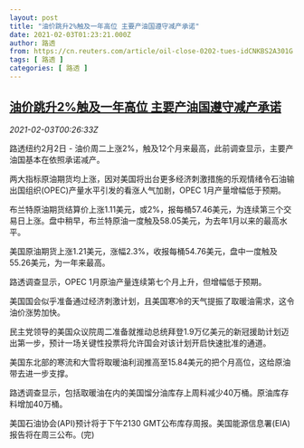 ```yaml
---
layout: post
title: "油价跳升2%触及一年高位 主要产油国遵守减产承诺"
date: 2021-02-03T01:23:21.000Z
author: 路透
from: https://cn.reuters.com/article/oil-close-0202-tues-idCNKBS2A301G
tags: [ 路透 ]
categories: [ 路透 ]
---
```

<!--1612315401000-->
[油价跳升2%触及一年高位 主要产油国遵守减产承诺](https://cn.reuters.com/article/oil-close-0202-tues-idCNKBS2A301G)
------

<div>
<div><i>2021-02-03T00:26:33Z</i></div><p>路透纽约2月2日 - 油价周二上涨2%，触及12个月来最高，此前调查显示，主要产油国基本在依照承诺减产。</p><p>两大指标原油期货均上涨，因对美国将出台更多经济刺激措施的乐观情绪令石油输出国组织(OPEC)产量水平引发的看涨人气加剧，OPEC 1月产量增幅低于预期。</p><p>布兰特原油期货结算价上涨1.11美元，或2%，报每桶57.46美元，为连续第三个交易日上涨。盘中稍早，布兰特原油一度触及58.05美元，为去年1月以来的最高水平。</p><p>美国原油期货上涨1.21美元，涨幅2.3%，收报每桶54.76美元，盘中一度触及55.26美元，为一年来最高。</p><p>路透调查显示，OPEC 1月原油产量连续第七个月上升，但增幅低于预期。</p><p>美国国会似乎准备通过经济刺激计划，且美国寒冷的天气提振了取暖油需求，这令油价涨势加快。</p><p>民主党领导的美国众议院周二准备就推动总统拜登1.9万亿美元的新冠援助计划迈出第一步，预计一场关键性投票将允许国会对该计划开启快速批准的通道。</p><p>美国东北部的寒流和大雪将取暖油利润推高至15.84美元的把个月高位，这给原油带去进一步支撑。</p><p>路透调查显示，包括取暖油在内的美国馏分油库存上周料减少40万桶。原油库存料增加40万桶。</p><p>美国石油协会(API)预计将于下午2130 GMT公布库存周报。美国能源信息署(EIA)报告将在周三公布。(完)</p>
</div>
